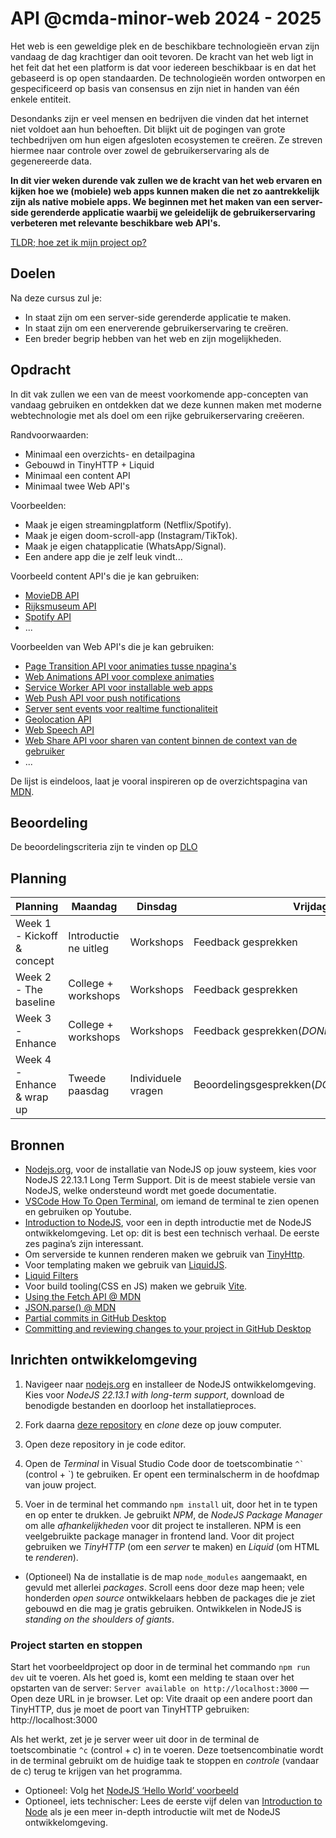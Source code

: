 # API @cmda-minor-web 2024 - 2025
Het web is een geweldige plek en de beschikbare technologieën ervan zijn vandaag de dag krachtiger dan ooit tevoren.
De kracht van het web ligt in het feit dat het een platform is dat voor iedereen beschikbaar is en dat het gebaseerd is
op open standaarden. De technologieën worden ontworpen en gespecificeerd op basis van consensus en zijn niet in handen
van één enkele entiteit.

Desondanks zijn er veel mensen en bedrijven die vinden dat het internet niet voldoet aan hun behoeften. Dit blijkt uit
de pogingen van grote techbedrijven om hun eigen afgesloten ecosystemen te creëren. Ze streven hiermee naar controle over
zowel de gebruikerservaring als de gegenereerde data.

**In dit vier weken durende vak zullen we de kracht van het web ervaren en kijken hoe we (mobiele) web apps kunnen maken die
net zo aantrekkelijk zijn als native mobiele apps. We beginnen met het maken van een server-side gerenderde applicatie
waarbij we geleidelijk de gebruikerservaring verbeteren met relevante beschikbare web API's.**

[TLDR; hoe zet ik mijn project op?](#Inrichten-ontwikkelomgeving)

## Doelen

Na deze cursus zul je:

- In staat zijn om een server-side gerenderde applicatie te maken.
- In staat zijn om een enerverende gebruikerservaring te creëren.
- Een breder begrip hebben van het web en zijn mogelijkheden.

## Opdracht

In dit vak zullen we een van de meest voorkomende app-concepten van vandaag
gebruiken en ontdekken dat we deze kunnen maken met moderne webtechnologie
met als doel om een rijke gebruikerservaring creëeren.

Randvoorwaarden:

- Minimaal een overzichts- en detailpagina
- Gebouwd in TinyHTTP + Liquid
- Minimaal een content API
- Minimaal twee Web API's

Voorbeelden:

- Maak je eigen streamingplatform (Netflix/Spotify).
- Maak je eigen doom-scroll-app (Instagram/TikTok).
- Maak je eigen chatapplicatie (WhatsApp/Signal).
- Een andere app die je zelf leuk vindt...

Voorbeeld content API's die je kan gebruiken:

- [MovieDB API](https://developer.themoviedb.org/reference/intro/getting-started)
- [Rijksmuseum API](https://data.rijksmuseum.nl/object-metadata/api/)
- [Spotify API](https://developer.spotify.com/documentation/web-api)
- ...

Voorbeelden van Web API's die je kan gebruiken:

- [Page Transition API voor animaties tusse npagina's](https://developer.mozilla.org/en-US/docs/Web/API/Page_Transitions_API)
- [Web Animations API voor complexe animaties](https://developer.mozilla.org/en-US/docs/Web/API/Web_Animations_API)
- [Service Worker API voor installable web apps](https://developer.mozilla.org/en-US/docs/Web/API/Service_Worker_API)
- [Web Push API voor push notifications](https://developer.mozilla.org/en-US/docs/Web/API/Push_API)
- [Server sent events voor realtime functionaliteit](https://developer.mozilla.org/en-US/docs/Web/API/Server-sent_events)
- [Geolocation API](https://developer.mozilla.org/en-US/docs/Web/API/Geolocation_API)
- [Web Speech API](https://developer.mozilla.org/en-US/docs/Web/API/Web_Speech_API)
- [Web Share API voor sharen van content binnen de context van de gebruiker](https://developer.mozilla.org/en-US/docs/Web/API/Navigator/share)
- ...

De lijst is eindeloos, laat je vooral inspireren op de overzichtspagina van [MDN](https://developer.mozilla.org/en-US/docs/Web/API).

## Beoordeling
De beoordelingscriteria zijn te vinden op [DLO](https://dlo.mijnhva.nl/d2l/le/content/609470/Home)

## Planning

| Planning                   | Maandag               | Dinsdag            | Vrijdag                                     |
|----------------------------|-----------------------|--------------------|---------------------------------------------|
| Week 1 - Kickoff & concept | Introductie ne uitleg | Workshops          | Feedback gesprekken                         |
| Week 2 - The baseline      | College + workshops   | Workshops          | Feedback gesprekken                         |
| Week 3 - Enhance           | College + workshops   | Workshops          | Feedback gesprekken(*DONDERDAG*)            |
| Week 4 - Enhance & wrap up | Tweede paasdag        | Individuele vragen | Beoordelingsgesprekken(*DONDERDAG/VRIJDAG*) |

## Bronnen

- [Nodejs.org](https://nodejs.org/en/), voor de installatie van NodeJS op jouw systeem, kies voor NodeJS 22.13.1 Long Term Support. Dit is de meest stabiele versie van NodeJS, welke ondersteund wordt met goede documentatie.
- [VSCode How To Open Terminal](https://www.youtube.com/watch?v=OmQhOnBzg_k), om iemand de terminal te zien openen en gebruiken op Youtube.
- [Introduction to NodeJS](https://nodejs.dev/en/learn/), voor een in depth introductie met de NodeJS ontwikkelomgeving. Let op: dit is best een technisch verhaal. De eerste zes pagina’s zijn interessant.
- Om serverside te kunnen renderen maken we gebruik van [TinyHttp](https://github.com/tinyhttp).
- Voor templating maken we gebruik van [LiquidJS](https://liquidjs.com/).
- [Liquid Filters](https://liquidjs.com/filters/overview.html)
- Voor build tooling(CSS en JS) maken we gebruik [Vite](https://vitejs.dev/).
- [Using the Fetch API @ MDN](https://developer.mozilla.org/en-US/docs/Web/API/Fetch_API/Using_Fetch)
- [JSON.parse() @ MDN](https://developer.mozilla.org/en-US/docs/Web/JavaScript/Reference/Global_Objects/JSON/parse)
- [Partial commits in GitHub Desktop](https://github.blog/news-insights/product-news/partial-commits-in-github-for-windows/)
- [Committing and reviewing changes to your project in GitHub Desktop](https://docs.github.com/en/desktop/making-changes-in-a-branch/committing-and-reviewing-changes-to-your-project-in-github-desktop)

## Inrichten ontwikkelomgeving

1. Navigeer naar [nodejs.org](nodejs.org) en installeer de NodeJS ontwikkelomgeving. Kies voor _NodeJS 22.13.1 with long-term support_, download de benodigde bestanden en doorloop het installatieproces.

2. Fork daarna [deze repository](https://github.com/cmda-minor-web/API-2425) en *clone* deze op jouw computer.

3. Open deze repository in je code editor.

4. Open de _Terminal_ in Visual Studio Code door de toetscombinatie `` ^` `` (control + `) te gebruiken. Er opent een terminalscherm in de hoofdmap van jouw project.

5. Voer in de terminal het commando `npm install` uit, door het in te typen en op enter te drukken. Je gebruikt _NPM_, de _NodeJS Package Manager_ om alle _afhankelijkheden_ voor dit project te installeren. NPM is een veelgebruikte package manager in frontend land. Voor dit project gebruiken we _TinyHTTP_ (om een _server_ te maken) en _Liquid_ (om HTML te _renderen_).
- (Optioneel) Na de installatie is de map `node_modules` aangemaakt, en gevuld met allerlei _packages_. Scroll eens door deze map heen; vele honderden *open source* ontwikkelaars hebben de packages die je ziet gebouwd en die mag je gratis gebruiken. Ontwikkelen in NodeJS is *standing on the shoulders of giants*.

### Project starten en stoppen
Start het voorbeeldproject op door in de terminal het commando `npm run dev` uit te voeren. Als het goed is, komt een melding te staan over het opstarten van de server: `Server available on http://localhost:3000` — Open deze URL in je browser. Let op: Vite draait op een andere poort dan TinyHTTP, dus je moet de poort van TinyHTTP gebruiken: http://localhost:3000

Als het werkt, zet je je server weer uit door in de terminal de toetscombinatie `^c` (control + c) in te voeren. Deze toetsencombinatie wordt in de terminal gebruikt om de huidige taak te stoppen en *controle* (vandaar de c) terug te krijgen van het programma.

- Optioneel: Volg het [NodeJS ‘Hello World’ voorbeeld](https://medium.com/@mohammedijas/hello-world-in-node-js-b333275ddc89)
- Optioneel, iets technischer: Lees de eerste vijf delen van [Introduction to Node](https://nodejs.dev/en/learn/) als je een meer in-depth introductie wilt met de NodeJS ontwikkelomgeving.

